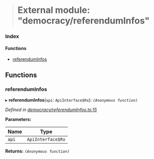 > # External module: "democracy/referendumInfos"

### Index

#### Functions

* [referendumInfos](_democracy_referenduminfos_.md#referenduminfos)

## Functions

###  referendumInfos

▸ **referendumInfos**(`api`: `ApiInterface$Rx`): *`(Anonymous function)`*

*Defined in [democracy/referendumInfos.ts:15](https://github.com/polkadot-js/api/blob/eec4ca7/packages/api-derive/src/democracy/referendumInfos.ts#L15)*

**Parameters:**

Name | Type |
------ | ------ |
`api` | `ApiInterface$Rx` |

**Returns:** *`(Anonymous function)`*